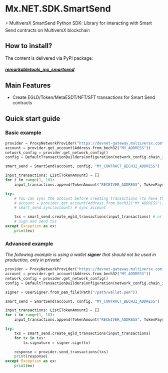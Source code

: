 # Mx.NET.SDK.SmartSend
⚡ MultiversX SmartSend Python SDK: Library for interacting with Smart Send contracts on MultiversX blockchain

## How to install?
The content is delivered via PyPI package:
##### [remarkabletools_mx_smartsend](https://pypi.org/project/remarkabletools-mx-smartsend/)

## Main Features
- Create EGLD/Token/MetaESDT/NFT/SFT transactions for Smart Send contracts

## Quick start guide
### Basic example
```python
provider = ProxyNetworkProvider("https://devnet-gateway.multiversx.com")
account = provider.get_account(Address.from_bech32("MY_ADDRESS"))
network_config = provider.get_network_config()
config = DefaultTransactionBuildersConfiguration(network_config.chain_id)

smart_send = SmartSend(account, config, "MY_CONTRACT_BECH32_ADDRESS")

input_transactions: List[TokenAmount] = []
for i in range(1, 10):
    input_transactions.append(TokenAmount("RECEIVER_ADDRESS", TokenPayment.egld_from_amount(f"0.0{i}"))) # TokenPayment can also be fungible_from_amount / meta_esdt_from_amount / non_fungible / semi_fungible

try:
    # You can sync the account before creating transactions (to have the latest nonce)
    # account = provider.get_account(Address.from_bech32("MY_ADDRESS")) # get account data from network
    # smart_send.sync(account) # sync account

    txs = smart_send.create_egld_transactions(input_transactions) # or create_token_transactions / create_metaesdt_transactions / create_nft_transactions / create_sft_transactions
    # sign and send txs
except Exception as ex:
    print(ex)
```

### Advanced example
*The following example is using a wallet __signer__ that should not be used in production, only in private!*
```python
provider = ProxyNetworkProvider("https://devnet-gateway.multiversx.com")
account = provider.get_account(Address.from_bech32("MY_ADDRESS"))
network_config = provider.get_network_config()
config = DefaultTransactionBuildersConfiguration(network_config.chain_id)

signer = UserSigner.from_pem_file(Path("/path/wallet.pem"))

smart_send = SmartSend(account, config, "MY_CONTRACT_BECH32_ADDRESS")

input_transactions: List[TokenAmount] = []
for i in range(1, 10):
    input_transactions.append(TokenAmount("RECEIVER_ADDRESS", TokenPayment.egld_from_amount(f"0.0{i}")))

try:
    txs = smart_send.create_egld_transactions(input_transactions)
    for tx in txs:
        tx.signature = signer.sign(tx)

    response = provider.send_transactions(txs)
    print(response)
except Exception as ex:
    print(ex)
```
